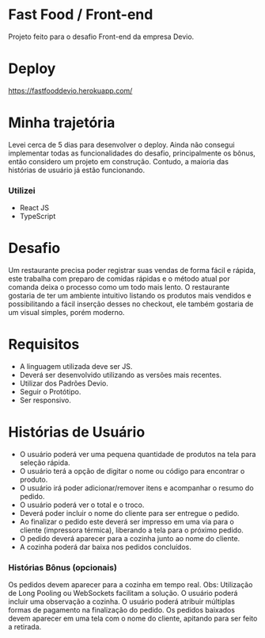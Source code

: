 # Fast Food / Front-end

Projeto feito para o desafio Front-end da empresa Devio.

# Deploy

https://fastfooddevio.herokuapp.com/

# Minha trajetória

Levei cerca de 5 dias para desenvolver o deploy. Ainda não consegui implementar todas as funcionalidades do desafio, principalmente os bônus, então considero um projeto em construção. Contudo, a maioria das histórias de usuário já estão funcionando. 

### Utilizei
- React JS
- TypeScript

# Desafio

Um restaurante precisa poder registrar suas vendas de forma fácil e rápida, este trabalha com preparo de comidas rápidas e o método atual por comanda deixa o processo como um todo mais lento. O restaurante gostaria de ter um ambiente intuitivo listando os produtos mais vendidos e possibilitando a fácil inserção desses no checkout, ele também gostaria de um visual simples, porém moderno.

# Requisitos 
- A linguagem utilizada deve ser JS.
- Deverá ser desenvolvido utilizando as versões mais recentes.
- Utilizar dos Padrões Devio.
- Seguir o Protótipo.
- Ser responsivo.

# Histórias de Usuário
 
- O usuário poderá ver uma pequena quantidade de produtos na tela para seleção rápida.
- O usuário terá a opção de digitar o nome ou código para encontrar o produto.
- O usuário irá poder adicionar/remover itens e acompanhar o resumo do pedido.
- O usuário poderá ver o total e o troco.
- Deverá poder incluir o nome do cliente para ser entregue o pedido.
- Ao finalizar o pedido este deverá ser impresso em uma via para o cliente (impressora térmica), liberando a tela para o próximo pedido.
- O pedido deverá aparecer para a cozinha junto ao nome do cliente.
- A cozinha poderá dar baixa nos pedidos concluídos.

### Histórias Bônus (opcionais) 
Os pedidos devem aparecer para a cozinha em tempo real.
Obs: Utilização de Long Pooling ou WebSockets facilitam a solução.
O usuário poderá incluir uma observação a cozinha.
O usuário poderá atribuir múltiplas formas de pagamento na finalização do pedido.
Os pedidos baixados devem aparecer em uma tela com o nome do cliente, apitando para ser feito a retirada.
